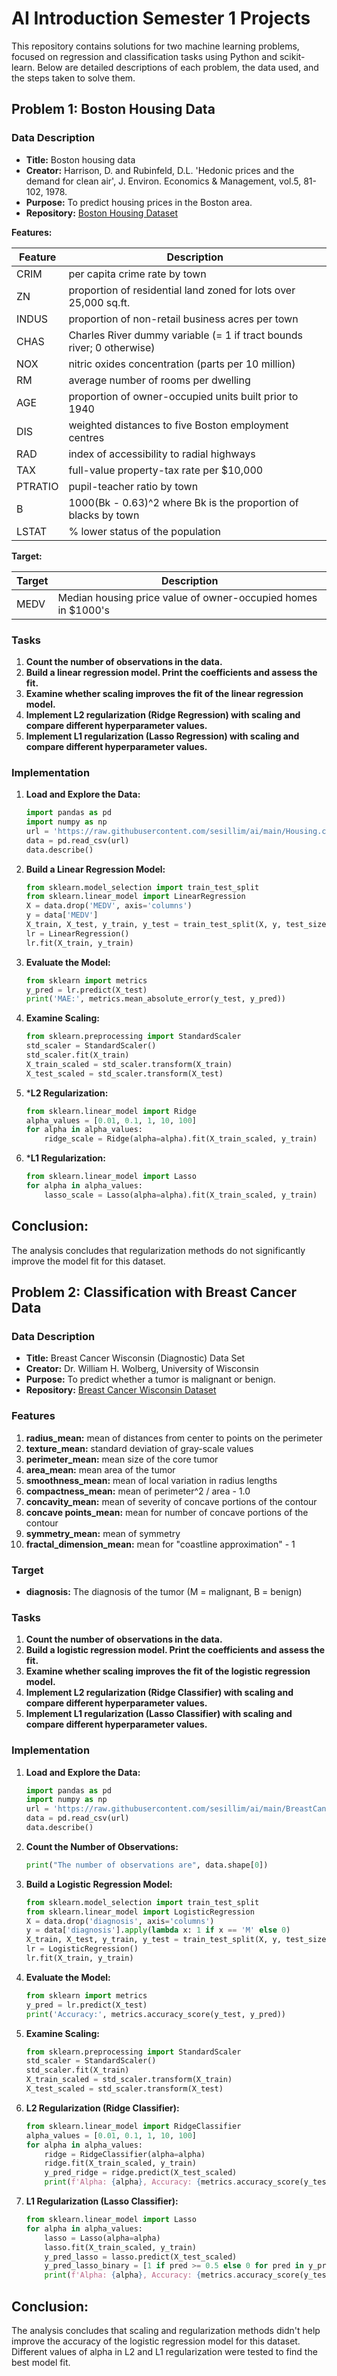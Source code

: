 # AI Introduction Semester 1 Projects

This repository contains solutions for two machine learning problems, focused on regression and classification tasks using Python and scikit-learn. Below are detailed descriptions of each problem, the data used, and the steps taken to solve them.

## Problem 1: Boston Housing Data

### Data Description
- **Title:** Boston housing data
- **Creator:** Harrison, D. and Rubinfeld, D.L. 'Hedonic prices and the demand for clean air', J. Environ. Economics & Management, vol.5, 81-102, 1978.
- **Purpose:** To predict housing prices in the Boston area.
- **Repository:** [Boston Housing Dataset](https://raw.githubusercontent.com/sesillim/ai/main/Housing.csv)

**Features:**

| Feature | Description |
|---------|-------------|
| CRIM    | per capita crime rate by town |
| ZN      | proportion of residential land zoned for lots over 25,000 sq.ft. |
| INDUS   | proportion of non-retail business acres per town |
| CHAS    | Charles River dummy variable (= 1 if tract bounds river; 0 otherwise) |
| NOX     | nitric oxides concentration (parts per 10 million) |
| RM      | average number of rooms per dwelling |
| AGE     | proportion of owner-occupied units built prior to 1940 |
| DIS     | weighted distances to five Boston employment centres |
| RAD     | index of accessibility to radial highways |
| TAX     | full-value property-tax rate per $10,000 |
| PTRATIO | pupil-teacher ratio by town |
| B       | 1000(Bk - 0.63)^2 where Bk is the proportion of blacks by town |
| LSTAT   | % lower status of the population |

**Target:**

| Target | Description |
|--------|-------------|
| MEDV   | Median housing price value of owner-occupied homes in $1000's |

### Tasks
1. **Count the number of observations in the data.**
2. **Build a linear regression model. Print the coefficients and assess the fit.**
3. **Examine whether scaling improves the fit of the linear regression model.**
4. **Implement L2 regularization (Ridge Regression) with scaling and compare different hyperparameter values.**
5. **Implement L1 regularization (Lasso Regression) with scaling and compare different hyperparameter values.**

### Implementation

1. **Load and Explore the Data:**
   ```python
   import pandas as pd
   import numpy as np
   url = 'https://raw.githubusercontent.com/sesillim/ai/main/Housing.csv'
   data = pd.read_csv(url)
   data.describe()

2. **Build a Linear Regression Model:**
   ``` python
   from sklearn.model_selection import train_test_split
   from sklearn.linear_model import LinearRegression
   X = data.drop('MEDV', axis='columns')
   y = data['MEDV']
   X_train, X_test, y_train, y_test = train_test_split(X, y, test_size=0.2, random_state=0)
   lr = LinearRegression()
   lr.fit(X_train, y_train)

3. **Evaluate the Model:**
   ```python
   from sklearn import metrics
   y_pred = lr.predict(X_test)
   print('MAE:', metrics.mean_absolute_error(y_test, y_pred))

4. **Examine Scaling:**
   ```python
   from sklearn.preprocessing import StandardScaler
   std_scaler = StandardScaler()
   std_scaler.fit(X_train)
   X_train_scaled = std_scaler.transform(X_train)
   X_test_scaled = std_scaler.transform(X_test)

5. ***L2 Regularization:**
   ```python
   from sklearn.linear_model import Ridge
   alpha_values = [0.01, 0.1, 1, 10, 100]
   for alpha in alpha_values:
       ridge_scale = Ridge(alpha=alpha).fit(X_train_scaled, y_train)

6. ***L1 Regularization:**
   ```python
   from sklearn.linear_model import Lasso
   for alpha in alpha_values:
       lasso_scale = Lasso(alpha=alpha).fit(X_train_scaled, y_train)

## Conclusion:
The analysis concludes that regularization methods do not significantly improve the model fit for this dataset.




## Problem 2: Classification with Breast Cancer Data

### Data Description
- **Title:** Breast Cancer Wisconsin (Diagnostic) Data Set
- **Creator:** Dr. William H. Wolberg, University of Wisconsin
- **Purpose:** To predict whether a tumor is malignant or benign.
- **Repository:** [Breast Cancer Wisconsin Dataset](https://raw.githubusercontent.com/sesillim/ai/main/BreastCancer.csv)

### Features
1. **radius_mean:** mean of distances from center to points on the perimeter
2. **texture_mean:** standard deviation of gray-scale values
3. **perimeter_mean:** mean size of the core tumor
4. **area_mean:** mean area of the tumor
5. **smoothness_mean:** mean of local variation in radius lengths
6. **compactness_mean:** mean of perimeter^2 / area - 1.0
7. **concavity_mean:** mean of severity of concave portions of the contour
8. **concave points_mean:** mean for number of concave portions of the contour
9. **symmetry_mean:** mean of symmetry
10. **fractal_dimension_mean:** mean for "coastline approximation" - 1

### Target
- **diagnosis:** The diagnosis of the tumor (M = malignant, B = benign)

### Tasks
1. **Count the number of observations in the data.**
2. **Build a logistic regression model. Print the coefficients and assess the fit.**
3. **Examine whether scaling improves the fit of the logistic regression model.**
4. **Implement L2 regularization (Ridge Classifier) with scaling and compare different hyperparameter values.**
5. **Implement L1 regularization (Lasso Classifier) with scaling and compare different hyperparameter values.**

### Implementation

1. **Load and Explore the Data:**
   ```python
   import pandas as pd
   import numpy as np
   url = 'https://raw.githubusercontent.com/sesillim/ai/main/BreastCancer.csv'
   data = pd.read_csv(url)
   data.describe()

2. **Count the Number of Observations:**
   ```python
   print("The number of observations are", data.shape[0])

3. **Build a Logistic Regression Model:**
   ```python
   from sklearn.model_selection import train_test_split
   from sklearn.linear_model import LogisticRegression
   X = data.drop('diagnosis', axis='columns')
   y = data['diagnosis'].apply(lambda x: 1 if x == 'M' else 0)
   X_train, X_test, y_train, y_test = train_test_split(X, y, test_size=0.2, random_state=0)
   lr = LogisticRegression()
   lr.fit(X_train, y_train)

4. **Evaluate the Model:**
   ```python
   from sklearn import metrics
   y_pred = lr.predict(X_test)
   print('Accuracy:', metrics.accuracy_score(y_test, y_pred))

5. **Examine Scaling:**
   ```python
   from sklearn.preprocessing import StandardScaler
   std_scaler = StandardScaler()
   std_scaler.fit(X_train)
   X_train_scaled = std_scaler.transform(X_train)
   X_test_scaled = std_scaler.transform(X_test)

6. **L2 Regularization (Ridge Classifier):**
   ```python
   from sklearn.linear_model import RidgeClassifier
   alpha_values = [0.01, 0.1, 1, 10, 100]
   for alpha in alpha_values:
       ridge = RidgeClassifier(alpha=alpha)
       ridge.fit(X_train_scaled, y_train)
       y_pred_ridge = ridge.predict(X_test_scaled)
       print(f'Alpha: {alpha}, Accuracy: {metrics.accuracy_score(y_test, y_pred_ridge)}')

7. **L1 Regularization (Lasso Classifier):**
   ```python
   from sklearn.linear_model import Lasso
   for alpha in alpha_values:
       lasso = Lasso(alpha=alpha)
       lasso.fit(X_train_scaled, y_train)
       y_pred_lasso = lasso.predict(X_test_scaled)
       y_pred_lasso_binary = [1 if pred >= 0.5 else 0 for pred in y_pred_lasso]
       print(f'Alpha: {alpha}, Accuracy: {metrics.accuracy_score(y_test, y_pred_lasso_binary)}')

## Conclusion:
The analysis concludes that scaling and regularization methods didn't help improve the accuracy of the logistic regression model for this dataset. Different values of alpha in L2 and L1 regularization were tested to find the best model fit.








